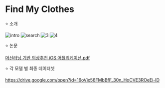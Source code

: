 # Find My Clothes

⭐️ 소개

![intro](https://user-images.githubusercontent.com/44502758/64956543-d2e6aa80-d8c5-11e9-90a4-eaf7289b0b10.jpg)
![search](https://user-images.githubusercontent.com/44502758/64956620-045f7600-d8c6-11e9-8900-340355d6bb3f.jpg)
![3](https://user-images.githubusercontent.com/44502758/64956633-0d504780-d8c6-11e9-8e80-9e35256fa089.jpg)
![4](https://user-images.githubusercontent.com/44502758/64956646-13462880-d8c6-11e9-8b99-5d425c6288e2.jpg)

⭐️ 논문

[머신러닝 기반 의상추천 iOS 어플리케이션.pdf](https://github.com/zzlhye0307/FindMyClothes/files/3804209/iOS.pdf)

⭐️ 각 모델 별 최종 데이터셋

https://drive.google.com/open?id=16oVix56FMbBfF_30n_HoCVE3ROeEi-ID
